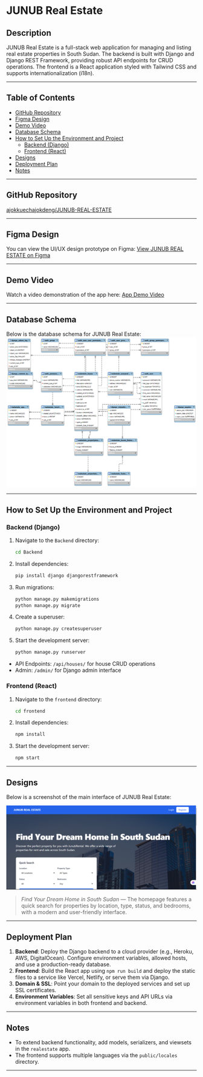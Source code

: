 # JUNUB Real Estate

## Description
JUNUB Real Estate is a full-stack web application for managing and listing real estate properties in South Sudan. The backend is built with Django and Django REST Framework, providing robust API endpoints for CRUD operations. The frontend is a React application styled with Tailwind CSS and supports internationalization (i18n).

---

## Table of Contents
- [GitHub Repository](#github-repository)
- [Figma Design](#figma-design)
- [Demo Video](#demo-video)
- [Database Schema](#database-schema)
- [How to Set Up the Environment and Project](#how-to-set-up-the-environment-and-project)
  - [Backend (Django)](#backend-django)
  - [Frontend (React)](#frontend-react)
- [Designs](#designs)
- [Deployment Plan](#deployment-plan)
- [Notes](#notes)

---

## GitHub Repository
[ajokkuechajokdeng/JUNUB-REAL-ESTATE](https://github.com/ajokkuechajokdeng/JUNUB-REAL-ESTATE.git)

---

## Figma Design
You can view the UI/UX design prototype on Figma:
[View JUNUB REAL ESTATE on Figma](https://www.figma.com/design/Vx4Vy7ZaK3JQ63eSZtiaFt/JUNUB-REAL-ESTATE..?node-id=0-1&t=xZecZrEgNEpufP3B-1)

---

## Demo Video
Watch a video demonstration of the app here:
[App Demo Video](https://drive.google.com/file/d/1BzOIYgXcOFGhmK4W23-hEkJyGSghgmmW/view?usp=sharing&t=57)

---

## Database Schema
Below is the database schema for JUNUB Real Estate:
![Database Schema](./frontend/public/Images/Databases%20Schema.png)

---

## How to Set Up the Environment and Project

### Backend (Django)
1. Navigate to the `Backend` directory:
   ```bash
   cd Backend
   ```
2. Install dependencies:
   ```bash
   pip install django djangorestframework
   ```
3. Run migrations:
   ```bash
   python manage.py makemigrations
   python manage.py migrate
   ```
4. Create a superuser:
   ```bash
   python manage.py createsuperuser
   ```
5. Start the development server:
   ```bash
   python manage.py runserver
   ```
- API Endpoints: `/api/houses/` for house CRUD operations
- Admin: `/admin/` for Django admin interface

### Frontend (React)
1. Navigate to the `frontend` directory:
   ```bash
   cd frontend
   ```
2. Install dependencies:
   ```bash
   npm install
   ```
3. Start the development server:
   ```bash
   npm start
   ```

---

## Designs
Below is a screenshot of the main interface of JUNUB Real Estate:

![JUNUB Real Estate Home](./frontend/public/Images/Screenshot%202025-06-09%20164400.png)

> _Find Your Dream Home in South Sudan_ — The homepage features a quick search for properties by location, type, status, and bedrooms, with a modern and user-friendly interface.

---

## Deployment Plan
1. **Backend**: Deploy the Django backend to a cloud provider (e.g., Heroku, AWS, DigitalOcean). Configure environment variables, allowed hosts, and use a production-ready database.
2. **Frontend**: Build the React app using `npm run build` and deploy the static files to a service like Vercel, Netlify, or serve them via Django.
3. **Domain & SSL**: Point your domain to the deployed services and set up SSL certificates.
4. **Environment Variables**: Set all sensitive keys and API URLs via environment variables in both frontend and backend.

---

## Notes
- To extend backend functionality, add models, serializers, and viewsets in the `realestate` app.
- The frontend supports multiple languages via the `public/locales` directory.

---
